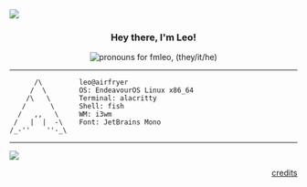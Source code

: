 <img src="https://i.imgur.com/IMjwInQ.png" />

<h3 align="center">Hey there, I'm Leo!</p></h3>


<div align="center">

<img alt="pronouns for fmleo, (they/it/he)" src="https://img.shields.io/badge/they/it/he-000000?style=for-the-badge&logoColor=white" />

</div>

---

```              
      /\         leo@airfryer
     /  \        OS: EndeavourOS Linux x86_64
    /\   \       Terminal: alacritty
   /      \      Shell: fish 
  /   ,,   \     WM: i3wm
 /   |  |  -\    Font: JetBrains Mono
/_-''    ''-_\      
```


---

<img src="https://i.imgur.com/ztDFlBy.gif" />
<p align="right">
  <a href="https://iced-bee.tumblr.com/post/188062782002/hey-space-cadet">credits</a>
</p>
